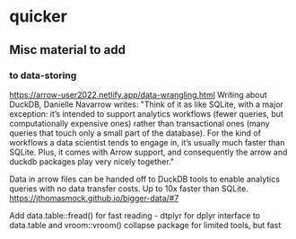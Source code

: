 # quicker



## Misc material to add

### to data-storing

https://arrow-user2022.netlify.app/data-wrangling.html
Writing about DuckDB, Danielle Navarrow writes: "Think of it as like SQLite, with a major exception: it’s intended to support analytics workflows (fewer queries, but computationally expensive ones) rather than transactional ones (many queries that touch only a small part of the database). For the kind of workflows a data scientist tends to engage in, it’s usually much faster than SQLite. Plus, it comes with Arrow support, and consequently the arrow and duckdb packages play very nicely together."

Data in arrow files can be handed off to DuckDB tools to enable analytics queries with no data transfer costs. Up to 10x faster than SQLite.
https://jthomasmock.github.io/bigger-data/#7

Add data.table::fread() for fast reading - dtplyr for dplyr interface to data.table
and vroom::vroom()
collapse package for limited tools, but fast

